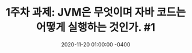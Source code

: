 ---
title: "1주차 과제: JVM은 무엇이며 자바 코드는 어떻게 실행하는 것인가. #1"
date: 2020-11-20 01:00:00 -0400
categories: study java live-study
---